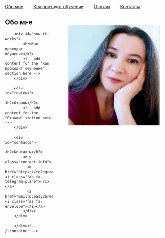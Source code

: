 
<html>
	<head>
		<title>Easy Breezy English</title>

  <style>
    .my-image {
      float: right;
      margin-top: 50px;
      margin-left: 50px;
    }
  </style>
  <style>
    .my-nav a {
      margin-right: 30px;
    }
  </style>
  <link rel="stylesheet" href="https://cdnjs.cloudflare.com/ajax/libs/font-awesome/6.1.0/css/all.min.css">
  <style>

    }
    h2 {
      /* change the color to #1e6bb8 */
      color: #1e6bb8 !important;
    }
    .contact-info {
      /* add some top margin to separate the contact info from the section title */
      margin-top: 20px;
      /* center the links horizontally */
      text-align: left;
    }
    .contact-info a {
      /* add some right margin to separate the links */
      margin-right: 20px;
    }
  </style>
	</head>
	<body>
		<nav class="my-nav">
  <a href="#about-me">Обо мне</a>
  <a href="#how-it-works">Как проходит обучение</a>
  <a href="#reviews">Отзывы</a>
  <a href="#contacts">Контакты</a>
</nav>
  <img src="pics/prof.jpg" class="my-image" width="300">
		<div class="container">
    		<div class="blurb">
        		<h2 id="about-me">Обо мне</h2>
         <!-- add content for the "Обо мне" section here -->
    		</div><!-- /.blurb -->

        <div id="how-it-works">
            <h2>Как проходит обучение</h2>
            <!-- add content for the "Как проходит обучение" section here -->
        </div>

        <div id="reviews">
            <h2>Отзывы</h2>
            <!-- add content for the "Отзывы" section here -->
        </div>

        <div id="contacts">
            <h2>Контакты</h2>
            <div class="contact-info">
              <a href="https://telegram.me/easy_breezy_english"><i class="fab fa-telegram-plane"></i></a>
              <a href="mailto:easy2breezy@yandex.ru"><i class="fas fa-envelope"></i></a>
            </div>
        </div>

		</div><!-- /.container -->

</body>
</html>
